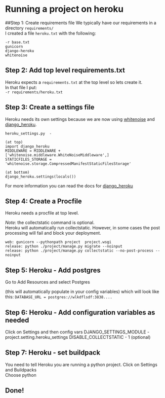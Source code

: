 # Running a project on heroku

##Step 1: Create requirements file
We typically have our requirements in a directory `requirements/`  
I created a file `heroku.txt` with the following:
```
-r base.txt
gunicorn
django-heroku
whitenoise
```

## Step 2: Add top level requirements.txt
Heroku expects a `requirements.txt` at the top level so lets create it.  
In that file I put:  
`-r requirements/heroku.txt`

## Step 3: Create a settings file
Heroku needs its own settings because we are now using [whitenoise](https://github.com/evansd/whitenoise) and [django_heroku](https://github.com/heroku/django-heroku).

```
heroku_settings.py  -

(at top)
import django_heroku
MIDDLEWARE = MIDDLEWARE + ['whitenoise.middleware.WhiteNoiseMiddleware',]
STATICFILES_STORAGE = 'whitenoise.storage.CompressedManifestStaticFilesStorage'

(at bottom)
django_heroku.settings(locals())
```
For more information you can read the docs for [django_heroku](https://github.com/heroku/django-heroku)

## Step 4: Create a Procfile
Heroku needs a procfile at top level.  

*Note*: the collectstatic command is optional.  
Heroku will automatically run collectstatic. However, in some cases the post processing will fail and block your 
deployment.
```
web: gunicorn --pythonpath project  project.wsgi
release: python ./project/manage.py migrate --noinput
release: python ./project/manage.py collectstatic --no-post-process --noinput
```

## Step 5: Heroku - Add postgres 
Go to Add Resources and select Postgres

(this will automatically populate in your config variables)  which will look like this:
`DATABASE_URL = postgres://wlkdflsdf:3838.... `

## Step 6: Heroku - Add configuration variables as needed
Click on Settings and then config vars
DJANGO_SETTINGS_MODULE - project.setting.heroku_settings
DISABLE_COLLECTSTATIC - 1 (optional)

## Step 7: Heroku - set buildpack
You need to tell Heroku you are running a python project.
Click on Settings and Buildpacks  
Choose python

## Done!